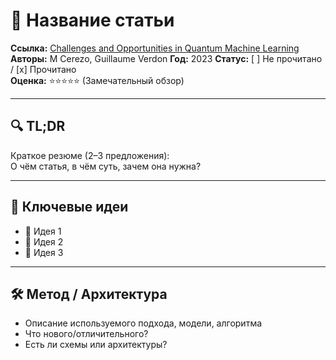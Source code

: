 # 📝 Название статьи

**Ссылка:** [Challenges and Opportunities in Quantum Machine Learning](https://arxiv.org/pdf/2303.09491)  
**Авторы:** M Cerezo, Guillaume Verdon
**Год:** 2023
**Статус:** [ ] Не прочитано / [x] Прочитано  
**Оценка:** ⭐️⭐️⭐️⭐️⭐️ (Замечательный обзор)

---

## 🔍 TL;DR

Краткое резюме (2–3 предложения):  
О чём статья, в чём суть, зачем она нужна?

---

## 🧠 Ключевые идеи

- 📌 Идея 1
- 📌 Идея 2
- 📌 Идея 3

---

## 🛠️ Метод / Архитектура

- Описание используемого подхода, модели, алгоритма
- Что нового/отличительного?
- Есть ли схемы или архитектуры?
